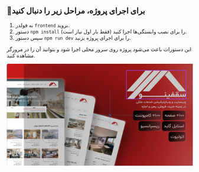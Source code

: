 <h2>👀برای اجرای پروژه، مراحل زیر را دنبال کنید</h2>
<ol>
  <li>به فولدر <code>frontend</code> بروید.</li>
  <li>دستور <code>npm install</code> را برای نصب وابستگی‌ها اجرا کنید (فقط بار اول نیاز است).</li>
  <li>سپس دستور <code>npm run dev</code> را برای اجرای پروژه بزنید.</li>
</ol>
<p>این دستورات باعث می‌شود پروژه روی سرور محلی اجرا شود و بتوانید آن را در مرورگر مشاهده کنید.</p>
<p align="center">
<img src="Saghfinoo-cover.png" alt="img-project" /></p>